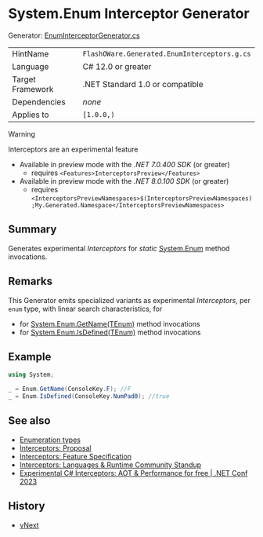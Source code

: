 # System.Enum Interceptor Generator
Generator: [EnumInterceptorGenerator.cs](../../source/gen/FlashOWare.Generators/Generators/Enumerations/EnumInterceptorGenerator.cs)

|                  |                                              |
|------------------|----------------------------------------------|
| HintName         | `FlashOWare.Generated.EnumInterceptors.g.cs` |
| Language         | C# 12.0 or greater                           |
| Target Framework | .NET Standard 1.0 or compatible              |
| Dependencies     | _none_                                       |
| Applies to       | `[1.0.0,)`                                   |

> [!WARNING]
> Interceptors are an experimental feature
> - Available in preview mode with the _.NET 7.0.400 SDK_ (or greater)
>   - requires `<Features>InterceptorsPreview</Features>`
> - Available in preview mode with the _.NET 8.0.100 SDK_ (or greater)
>   - requires `<InterceptorsPreviewNamespaces>$(InterceptorsPreviewNamespaces);My.Generated.Namespace</InterceptorsPreviewNamespaces>`

## Summary
Generates experimental _Interceptors_ for _static_ [System.Enum](https://learn.microsoft.com/dotnet/api/system.enum) method invocations.

## Remarks
This Generator emits specialized variants as experimental _Interceptors_, per `enum` type, with linear search characteristics, for
- for [System.Enum.GetName<TEnum>(TEnum)](https://learn.microsoft.com/dotnet/api/system.enum.getname) method invocations
- for [System.Enum.IsDefined<TEnum>(TEnum)](https://learn.microsoft.com/dotnet/api/system.enum.isdefined) method invocations

## Example
```csharp
using System;

_ = Enum.GetName(ConsoleKey.F); //F
_ = Enum.IsDefined(ConsoleKey.NumPad0); //true
```

## See also
- [Enumeration types](https://learn.microsoft.com/dotnet/csharp/language-reference/builtin-types/enum)
- [Interceptors: Proposal](https://github.com/dotnet/csharplang/issues/7009)
- [Interceptors: Feature Specification](https://github.com/dotnet/roslyn/blob/main/docs/features/interceptors.md)
- [Interceptors: Languages & Runtime Community Standup](https://www.youtube.com/watch?v=X1_QeH1yAto)
- [Experimental C# Interceptors: AOT & Performance for free | .NET Conf 2023](https://www.youtube.com/watch?v=wadfRRrEOh4&list=PLdo4fOcmZ0oULyHSPBx-tQzePOYlhvrAU&index=49)

## History
- [vNext](../CHANGELOG.md#vNext)
